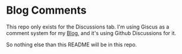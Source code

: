 # Blog Comments

This repo only exists for the Discussions tab. I'm using Giscus as a comment system for my [Blog](https://blog.rinnray.dev), and it's using Github Discussions for it.

So nothing else than this README will be in this repo.
